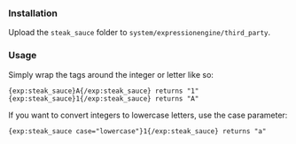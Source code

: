 ### Installation
Upload the `steak_sauce` folder to `system/expressionengine/third_party`.

### Usage
Simply wrap the tags around the integer or letter like so:

    {exp:steak_sauce}A{/exp:steak_sauce} returns "1"
    {exp:steak_sauce}1{/exp:steak_sauce} returns "A"

If you want to convert integers to lowercase letters, use the case parameter:

    {exp:steak_sauce case="lowercase"}1{/exp:steak_sauce} returns "a"
